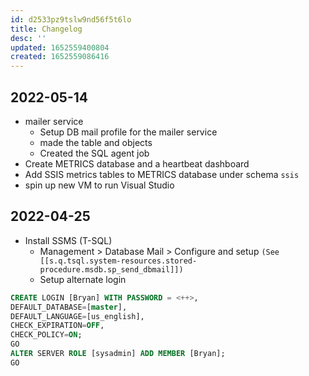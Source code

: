 ```yaml
---
id: d2533pz9tslw9nd56f5t6lo
title: Changelog
desc: ''
updated: 1652559400804
created: 1652559086416
---
```


## 2022-05-14

- mailer service
  - Setup DB mail profile for the mailer service
  - made the table and objects
  - Created the SQL agent job
- Create METRICS database and a heartbeat dashboard
- Add SSIS metrics tables to METRICS database under schema `ssis`
- spin up new VM to run Visual Studio

## 2022-04-25

- Install SSMS (T-SQL)
  - Management > Database Mail > Configure and setup `(See [[s.q.tsql.system-resources.stored-procedure.msdb.sp_send_dbmail]])`
  - Setup alternate login

```sql
CREATE LOGIN [Bryan] WITH PASSWORD = <++>, 
DEFAULT_DATABASE=[master], 
DEFAULT_LANGUAGE=[us_english], 
CHECK_EXPIRATION=OFF, 
CHECK_POLICY=ON;
GO
ALTER SERVER ROLE [sysadmin] ADD MEMBER [Bryan];
GO
```

